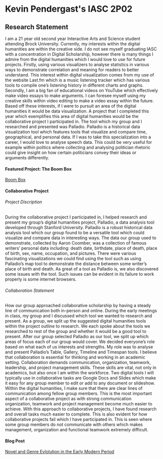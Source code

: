 # Kevin Pendergast's IASC 2P02 
## Research Statement
  

  I am a 21 year old second year Interactive Arts and Science student attending Brock University. Currently, my interests within the digital humanities are within the creative side. I do not see myself graduating IASC with a concentration in Digital Scholarship, however there is many things I admire from the digital humanities which I would love to use for future projects. Firstly, using various visualizers to analyse statistics in various ways to demonstrate correlation and meaning for readers to better understand. This interest within digital visualization comes from my use of the website Last.fm which is a music listening tracker which has various tools to compile one’s listening history in different charts and graphs. Secondly, I am a big fan of educational videos on YouTube which effectively make video essays to make arguments. I can foresee myself using my creative skills within video editing to make a video essay within the future. Based off these interests, if I were to pursuit an area of the digital humanities it would be data visualization. A project that I completed this year which exemplifies this area of digital humanities would be the collaborative project I participated in. The tool which my group and I researched and presented was Palladio. Palladio is a historical data visualization tool which features tools that visualize and compare time, geographical, and personal data. If I was to take this specialization into a career, I would love to analyse speech data. This could be very useful for example within politics where collecting and analysing politician rhetoric could give insight on how certain politicians convey their ideas or arguments differently. 
  

#### Featured Project: The Boom Box
[Boom Box](slides.html)


#### Collaborative Project
###### Project Discription
During the collaborative project I participated in, I helped research and present my group’s digital humanities project, Palladio, a data analysis tool developed through Stanford University. Palladio is a robust historical data analysis tool which our group found to be a versatile tool which could visualize and compare data in interesting ways. The data our group used to demonstrate, collected by Aaron Coomber, was a collection of famous writers’ personal data including: death date, birthdate, place of death, place of birth, sex, name, occupation, and pictures. There were various fascinating visualizations we could find using the tool such as using Palladio’s map tool to demonstrate the distance between some writer’s place of birth and death. As great of a tool as Palladio is, we also discovered some issues with the tool.  Such issues can be evident in its failure to work properly is some internet browsers.

###### Collaboration Statement
How our group approached collaborative scholarship by having a steady line of communication both in-person and online. During the early meetings in class, my group and I discussed which tool we wanted to research and present. As a group, we split up the suggested digital humanities tools within the project outline to research. We each spoke about the tools we researched to rest of the group and whether it would be a good tool to present. After our group selected Palladio as our tool, we split up which areas of focus each of our group would cover. We decided everyone’s role based on what each of us interests and strengths. My role was to analyse and present Palladio’s Table, Gallery, Timeline and Timespan tools. I believe that collaboration is essential for thinking and working in an academic setting. Collaboration demands communication, organization, teamwork, leadership, and project management skills. These skills are vital, not only in academics, but also once I am within the workforce. Two digital tools I will typically use in collaborative tasks are Google Docs and Slides which make it easy for any group member to edit or add to any document or slideshow. Within the digital humanities, I make sure that there are clear lines of communication among fellow group members. This is the most important aspect of a collaborative project as with strong communication organization, teamwork and project management become much easier to achieve. With this approach to collaborative projects, I have found research and overall tasks much easier to complete. This is also evident for how collaborative projects fail which I have participated in. This is seen where some group members do not communicate with others which makes management, organization and functional teamwork extremely difficult. 
  
#### Blog Post
 [Novel and Genre Evlolution in the Early Modern Period](Blog.md)
 

  
  
 
